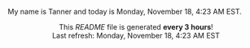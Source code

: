 My name is Tanner and today is Monday, November 18, 4:23 AM EST.

<p align="center">This <i>README</i> file is generated <b>every 3 hours</b>!</br>Last refresh: Monday, November 18, 4:23 AM EST<br /></p>
